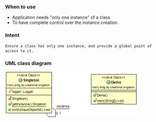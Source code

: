 ### When to use
- Application needs "only one instance" of a class.
- To have complete control over the instance creation.

### Intent
```
Ensure a class has only one instance, and provide a global point of access to it.
```

### UML class diagram
![uml](https://github.com/tramyardg/tramyardg-gof-dp/blob/master/src/main/java/tramyardg/dp/creational/singleton/img_singleton_uml.png)
